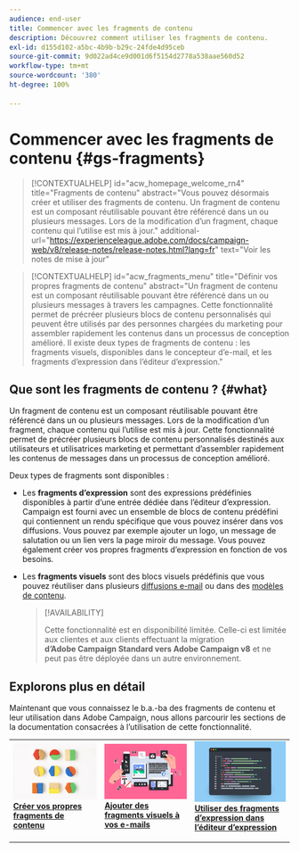 ```yaml
---
audience: end-user
title: Commencer avec les fragments de contenu
description: Découvrez comment utiliser les fragments de contenu.
exl-id: d155d102-a5bc-4b9b-b29c-24fde4d95ceb
source-git-commit: 9d022ad4ce9d001d6f5154d2778a538aae560d52
workflow-type: tm+mt
source-wordcount: '380'
ht-degree: 100%

---
```


# Commencer avec les fragments de contenu {#gs-fragments}

>[!CONTEXTUALHELP]
>id="acw_homepage_welcome_rn4"
>title="Fragments de contenu"
>abstract="Vous pouvez désormais créer et utiliser des fragments de contenu. Un fragment de contenu est un composant réutilisable pouvant être référencé dans un ou plusieurs messages. Lors de la modification d’un fragment, chaque contenu qui l’utilise est mis à jour."
>additional-url="https://experienceleague.adobe.com/docs/campaign-web/v8/release-notes/release-notes.html?lang=fr" text="Voir les notes de mise à jour"

>[!CONTEXTUALHELP]
>id="acw_fragments_menu"
>title="Définir vos propres fragments de contenu"
>abstract="Un fragment de contenu est un composant réutilisable pouvant être référencé dans un ou plusieurs messages à travers les campagnes. Cette fonctionnalité permet de précréer plusieurs blocs de contenu personnalisés qui peuvent être utilisés par des personnes chargées du marketing pour assembler rapidement les contenus dans un processus de conception amélioré. Il existe deux types de fragments de contenu : les fragments visuels, disponibles dans le concepteur d’e-mail, et les fragments d’expression dans l’éditeur d’expression."

## Que sont les fragments de contenu ? {#what}

Un fragment de contenu est un composant réutilisable pouvant être référencé dans un ou plusieurs messages. Lors de la modification d’un fragment, chaque contenu qui l’utilise est mis à jour. Cette fonctionnalité permet de précréer plusieurs blocs de contenu personnalisés destinés aux utilisateurs et utilisatrices marketing et permettant d’assembler rapidement les contenus de messages dans un processus de conception amélioré.

Deux types de fragments sont disponibles :

* Les **fragments d’expression** sont des expressions prédéfinies disponibles à partir d’une entrée dédiée dans l’éditeur d’expression. Campaign est fourni avec un ensemble de blocs de contenu prédéfini qui contiennent un rendu spécifique que vous pouvez insérer dans vos diffusions. Vous pouvez par exemple ajouter un logo, un message de salutation ou un lien vers la page miroir du message. Vous pouvez également créer vos propres fragments d’expression en fonction de vos besoins.

* Les **fragments visuels** sont des blocs visuels prédéfinis que vous pouvez réutiliser dans plusieurs [diffusions e-mail](../email/get-started-email-designer.md) ou dans des [modèles de contenu](../email/use-email-templates.md).

  >[!AVAILABILITY]
  >
  >Cette fonctionnalité est en disponibilité limitée. Celle-ci est limitée aux clientes et aux clients effectuant la migration **d’Adobe Campaign Standard vers Adobe Campaign v8** et ne peut pas être déployée dans un autre environnement.

## Explorons plus en détail

Maintenant que vous connaissez le b.a.-ba des fragments de contenu et leur utilisation dans Adobe Campaign, nous allons parcourir les sections de la documentation consacrées à l’utilisation de cette fonctionnalité.

<table style="table-layout:fixed"><tr style="border: 0;">
<td>
<a href="create-fragment.md">
<img alt="Créer vos propres fragments d’expression" src="assets/do-not-localize/create-fragment.png">
</a>
<div>
<a href="create-fragment.md"><strong>Créer vos propres fragments de contenu</strong></a>
</div>
<p>
</td>
<td>
<a href="use-visual-fragments.md">
<img alt="Ajouter des fragments visuels à vos e-mails" src="assets/do-not-localize/visual.png">
</a>
<div><a href="use-visual-fragments.md"><strong>Ajouter des fragments visuels à vos e-mails</strong>
</div>
<p>
</td>
<td>
<a href="use-expression-fragments.md">
<img alt="Ajouter des fragments d’expression à l’éditeur d’expression" src="assets/do-not-localize/expression.png">
</a>
<div>
<a href="use-expression-fragments.md"><strong>Utiliser des fragments d’expression dans l’éditeur d’expression</strong></a>
</div>
<p></td>
</tr></table>
